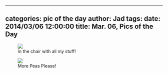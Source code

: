 
---
categories: pic of the day
author: Jad
tags: 
date: 2014/03/06 12:00:00
title: Mar. 06, Pics of the Day 
---

<figure>
<img src="/img/2014/03/06/img_3492_medium.jpg" />
<figcaption>In the chair with all my stuff!</figcaption>
</figure>

<figure>
<img src="/img/2014/03/06/img_3503_medium.jpg" />
<figcaption>More Peas Please!</figcaption>
</figure>
